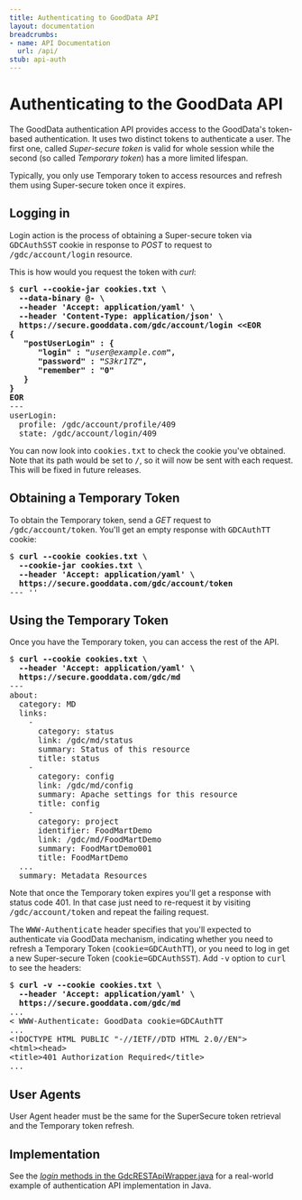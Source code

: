 ```yaml
---
title: Authenticating to GoodData API
layout: documentation
breadcrumbs:
- name: API Documentation
  url: /api/
stub: api-auth
---
```


# Authenticating to the GoodData API

The GoodData authentication API provides access to the GoodData's token-based authentication.
It uses two distinct tokens to authenticate a user. The first one, called <i>Super-secure token</i>
is valid for whole session while the second (so called <i>Temporary token</i>) has a more limited
lifespan.

Typically, you only use Temporary token to access resources and refresh them using Super-secure
token once it expires.

## Logging in

Login action is the process of obtaining a Super-secure token via <tt>GDCAuthSST</tt> cookie
in response to <i>POST</i> to request to <tt>/gdc/account/login</tt> resource.

This is how would you request the token with <i>curl</i>:

<pre>$ <b>curl --cookie-jar cookies.txt \
  --data-binary @- \
  --header 'Accept: application/yaml' \
  --header 'Content-Type: application/json' \
  https://secure.gooddata.com/gdc/account/login &lt;&lt;EOR
{
   "postUserLogin" : {
      "login" : "</b><i>user@example.com</i><b>",
      "password" : "</b><i>S3kr1TZ</i><b>",
      "remember" : "0"
   }
}
EOR</b>
--- 
userLogin: 
  profile: /gdc/account/profile/409
  state: /gdc/account/login/409
</pre>

You can now look into <tt>cookies.txt</tt> to check the cookie you've obtained.
Note that its path would be set to <tt>/</tt>, so it will now be sent with each request.
This will be fixed in future releases.

## Obtaining a Temporary Token

To obtain the Temporary token, send a <i>GET</i> request to <tt>/gdc/account/token</tt>.
You'll get an empty response with <tt>GDCAuthTT</tt> cookie:

<pre>$ <b>curl --cookie cookies.txt \
  --cookie-jar cookies.txt \
  --header 'Accept: application/yaml' \
  https://secure.gooddata.com/gdc/account/token</b>
--- ''</pre>

## Using the Temporary Token

Once you have the Temporary token, you can access the rest of the API.

<pre>$ <b>curl --cookie cookies.txt \
  --header 'Accept: application/yaml' \
  https://secure.gooddata.com/gdc/md</b>
--- 
about: 
  category: MD
  links: 
    - 
      category: status
      link: /gdc/md/status
      summary: Status of this resource
      title: status
    - 
      category: config
      link: /gdc/md/config
      summary: Apache settings for this resource
      title: config
    - 
      category: project
      identifier: FoodMartDemo
      link: /gdc/md/FoodMartDemo
      summary: FoodMartDemo001
      title: FoodMartDemo
  ...
  summary: Metadata Resources</pre>

Note that once the Temporary token expires you'll get a response with status code 401.
In that case just need to re-request it by visiting <tt>/gdc/account/token</tt> and
repeat the failing request.

The <tt>WWW-Authenticate</tt> header specifies that you'll expected to authenticate
via GoodData mechanism, indicating whether you need to refresh a Temporary Token
(<tt>cookie=GDCAuthTT</tt>), or you need to log in get a new Super-secure Token
(<tt>cookie=GDCAuthSST</tt>). Add <tt>-v</tt> option to <tt>curl</tt> to see the
headers:

<pre>$ <b>curl -v --cookie cookies.txt \
  --header 'Accept: application/yaml' \
  https://secure.gooddata.com/gdc/md</b>
...
&lt WWW-Authenticate: GoodData cookie=GDCAuthTT
...
&lt;!DOCTYPE HTML PUBLIC "-//IETF//DTD HTML 2.0//EN"&gt;
&lt;html&gt;&lt;head&gt;
&lt;title&gt;401 Authorization Required&lt;/title&gt;
...</pre>

## User Agents

User Agent header must be the same for the SuperSecure token retrieval and the Temporary token refresh.

## Implementation

See the [_login_ methods in the GdcRESTApiWrapper.java](http://github.com/gooddata/GoodData-CL/blob/master/backend/src/main/java/com/gooddata/integration/rest/GdcRESTApiWrapper.java) for a real-world example of authentication API implementation in Java.
